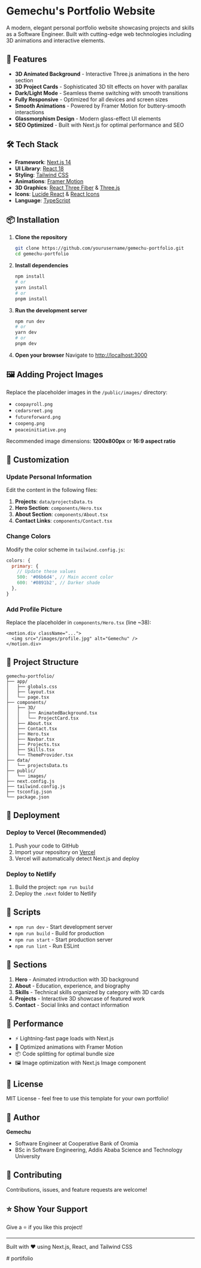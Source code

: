 # Gemechu's Portfolio Website

A modern, elegant personal portfolio website showcasing projects and skills as a Software Engineer. Built with cutting-edge web technologies including 3D animations and interactive elements.

## 🚀 Features

- **3D Animated Background** - Interactive Three.js animations in the hero section
- **3D Project Cards** - Sophisticated 3D tilt effects on hover with parallax
- **Dark/Light Mode** - Seamless theme switching with smooth transitions
- **Fully Responsive** - Optimized for all devices and screen sizes
- **Smooth Animations** - Powered by Framer Motion for buttery-smooth interactions
- **Glassmorphism Design** - Modern glass-effect UI elements
- **SEO Optimized** - Built with Next.js for optimal performance and SEO

## 🛠️ Tech Stack

- **Framework**: [Next.js 14](https://nextjs.org/)
- **UI Library**: [React 18](https://react.dev/)
- **Styling**: [Tailwind CSS](https://tailwindcss.com/)
- **Animations**: [Framer Motion](https://www.framer.com/motion/)
- **3D Graphics**: [React Three Fiber](https://docs.pmnd.rs/react-three-fiber/) & [Three.js](https://threejs.org/)
- **Icons**: [Lucide React](https://lucide.dev/) & [React Icons](https://react-icons.github.io/react-icons/)
- **Language**: [TypeScript](https://www.typescriptlang.org/)

## 📦 Installation

1. **Clone the repository**
   ```bash
   git clone https://github.com/yourusername/gemechu-portfolio.git
   cd gemechu-portfolio
   ```

2. **Install dependencies**
   ```bash
   npm install
   # or
   yarn install
   # or
   pnpm install
   ```

3. **Run the development server**
   ```bash
   npm run dev
   # or
   yarn dev
   # or
   pnpm dev
   ```

4. **Open your browser**
   Navigate to [http://localhost:3000](http://localhost:3000)

## 🖼️ Adding Project Images

Replace the placeholder images in the `/public/images/` directory:

- `coopayroll.png`
- `cedarsreet.png`
- `futureforward.png`
- `coopeng.png`
- `peaceinitiative.png`

Recommended image dimensions: **1200x800px** or **16:9 aspect ratio**

## 🎨 Customization

### Update Personal Information

Edit the content in the following files:

1. **Projects**: `data/projectsData.ts`
2. **Hero Section**: `components/Hero.tsx`
3. **About Section**: `components/About.tsx`
4. **Contact Links**: `components/Contact.tsx`

### Change Colors

Modify the color scheme in `tailwind.config.js`:

```js
colors: {
  primary: {
    // Update these values
    500: '#06b6d4', // Main accent color
    600: '#0891b2', // Darker shade
  },
}
```

### Add Profile Picture

Replace the placeholder in `components/Hero.tsx` (line ~38):

```tsx
<motion.div className="...">
  <img src="/images/profile.jpg" alt="Gemechu" />
</motion.div>
```

## 📄 Project Structure

```
gemechu-portfolio/
├── app/
│   ├── globals.css
│   ├── layout.tsx
│   └── page.tsx
├── components/
│   ├── 3D/
│   │   ├── AnimatedBackground.tsx
│   │   └── ProjectCard.tsx
│   ├── About.tsx
│   ├── Contact.tsx
│   ├── Hero.tsx
│   ├── Navbar.tsx
│   ├── Projects.tsx
│   ├── Skills.tsx
│   └── ThemeProvider.tsx
├── data/
│   └── projectsData.ts
├── public/
│   └── images/
├── next.config.js
├── tailwind.config.js
├── tsconfig.json
└── package.json
```

## 🚀 Deployment

### Deploy to Vercel (Recommended)

1. Push your code to GitHub
2. Import your repository on [Vercel](https://vercel.com)
3. Vercel will automatically detect Next.js and deploy

### Deploy to Netlify

1. Build the project: `npm run build`
2. Deploy the `.next` folder to Netlify

## 🔧 Scripts

- `npm run dev` - Start development server
- `npm run build` - Build for production
- `npm run start` - Start production server
- `npm run lint` - Run ESLint

## 📱 Sections

1. **Hero** - Animated introduction with 3D background
2. **About** - Education, experience, and biography
3. **Skills** - Technical skills organized by category with 3D cards
4. **Projects** - Interactive 3D showcase of featured work
5. **Contact** - Social links and contact information

## 🎯 Performance

- ⚡ Lightning-fast page loads with Next.js
- 🎨 Optimized animations with Framer Motion
- 📦 Code splitting for optimal bundle size
- 🖼️ Image optimization with Next.js Image component

## 📝 License

MIT License - feel free to use this template for your own portfolio!

## 👤 Author

**Gemechu**
- Software Engineer at Cooperative Bank of Oromia
- BSc in Software Engineering, Addis Ababa Science and Technology University

## 🤝 Contributing

Contributions, issues, and feature requests are welcome!

## ⭐ Show Your Support

Give a ⭐️ if you like this project!

---

Built with ❤️ using Next.js, React, and Tailwind CSS


#   p o r t i f o l i o  
 